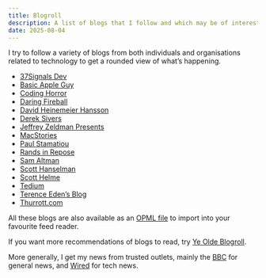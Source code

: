 ```yaml
---
title: Blogroll
description: A list of blogs that I follow and which may be of interest.
date: 2025-08-04
---
```


I try to follow a variety of blogs from both individuals and organisations related to technology to get a rounded view of what’s happening.

* [37Signals Dev](https://dev.37signals.com)
* [Basic Apple Guy](https://www.basicappleguy.com)
* [Coding Horror](https://blog.codinghorror.com)
* [Daring Fireball](https://daringfireball.net)
* [David Heinemeier Hansson](https://world.hey.com/dhh)
* [Derek Sivers](https://sive.rs/blog)
* [Jeffrey Zeldman Presents](https://zeldman.com)
* [MacStories](https://www.macstories.net)
* [Paul Stamatiou](https://paulstamatiou.com)
* [Rands in Repose](https://randsinrepose.com)
* [Sam Altman](https://blog.samaltman.com)
* [Scott Hanselman](https://www.hanselman.com/blog/)
* [Scott Helme](https://scotthelme.co.uk)
* [Tedium](https://tedium.co)
* [Terence Eden’s Blog](https://shkspr.mobi/blog/)
* [Thurrott.com](https://www.thurrott.com)

All these blogs are also available as an [OPML file](/blogroll/rubenarakelyan.opml) to import into your favourite feed reader.

If you want more recommendations of blogs to read, try [Ye Olde Blogroll](https://blogroll.org).

More generally, I get my news from trusted outlets, mainly the [BBC](https://www.bbc.co.uk/news) for general news, and [Wired](https://www.wired.com) for tech news.
